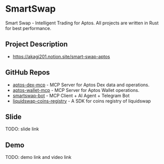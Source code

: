 # SmartSwap

Smart Swap - Intelligent Trading for Aptos. All projects are written in Rust for best performance.

## Project Description

* <https://akagi201.notion.site/smart-swap-aptos>

## GitHub Repos

* [aptos-dex-mcp](https://github.com/longcipher/aptos-dex-mcp) - MCP Server for Aptos Dex data and operations.
* [aptos-wallet-mcp](https://github.com/longcipher/aptos-wallet-mcp) - MCP Server for Aptos Wallet operations.
* [smartswap-bot](https://github.com/longcipher/smartswap-bot) - MCP Client + AI Agent + Telegram Bot
* [liquidswap-coins-registry](https://github.com/longcipher/liquidswap-coins-registry) - A SDK for coins registry of liquidswap

## Slide

TODO: slide link

## Demo

TODO: demo link and video link
